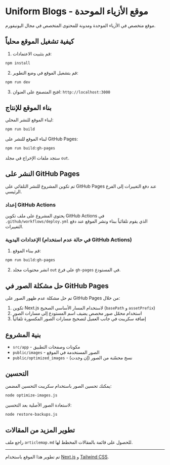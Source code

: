 # Uniform Blogs - موقع الأزياء الموحدة

موقع متخصص في الأزياء الموحدة ومدونة للمحتوى المتخصص في مجال اليونيفورم.

## كيفية تشغيل الموقع محلياً

1. قم بتثبيت الاعتمادات:
```bash
npm install
```

2. قم بتشغيل الموقع في وضع التطوير:
```bash
npm run dev
```

3. افتح المتصفح على العنوان: `http://localhost:3000`

## بناء الموقع للإنتاج

لبناء الموقع للنشر المحلي:
```bash
npm run build
```

لبناء الموقع للنشر على GitHub Pages:
```bash
npm run build:gh-pages
```

ستجد ملفات الإخراج في مجلد `out`.

## النشر على GitHub Pages

تم تكوين المشروع للنشر التلقائي على GitHub Pages عند دفع التغييرات إلى الفرع الرئيسي.

### إعداد GitHub Actions

يحتوي المشروع على ملف تكوين GitHub Actions في `.github/workflows/deploy.yml` الذي يقوم تلقائياً ببناء ونشر الموقع عند دفع التغييرات.

### الإعدادات اليدوية (في حالة عدم استخدام GitHub Actions)

1. قم ببناء الموقع:
```bash
npm run build:gh-pages
```

2. انشر محتويات مجلد `out` على فرع `gh-pages` في المستودع.

## حل مشكلة الصور في GitHub Pages

تم حل مشكلة عدم ظهور الصور على GitHub Pages من خلال:

1. تكوين Next.js لاستخدام المسار الأساسي الصحيح (`basePath` و `assetPrefix`)
2. استخدام محمّل صور مخصص يضيف اسم المستودع إلى مسارات الصور
3. إضافة سكريبت في جانب العميل لتصحيح مسارات الصور المكسورة تلقائياً

## بنية المشروع

- `src/app` - مكونات وصفحات التطبيق
- `public/images` - الصور المستخدمة في الموقع
- `public/optimized_images` - نسخ محسّنة من الصور (إن وجدت)

## التحسين

يمكنك تحسين الصور باستخدام سكريبت التحسين المضمن:

```bash
node optimize-images.js
```

لاستعادة الصور الأصلية بعد التحسين:

```bash
node restore-backups.js
```

## تطوير المزيد من المقالات

راجع ملف `articlemap.md` للحصول على قائمة بالمقالات المخطط لها.

---

تم تطوير هذا الموقع باستخدام [Next.js](https://nextjs.org/) و [Tailwind CSS](https://tailwindcss.com/). 